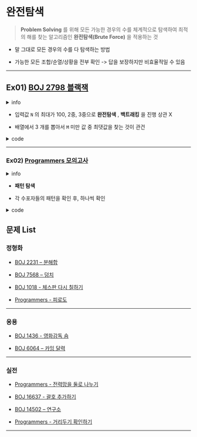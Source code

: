 # 완전탐색

> **Problem Solving** 를 위해 모든 가능한 경우의 수를 체계적으로 탐색하여 최적의 해를 찾는 알고리즘인 **완전탐색(Brute Force)** 을 적용하는 것


- 말 그대로 모든 경우의 수를 다 탐색하는 방법

- 가능한 모든 조합/순열/상황을 전부 확인 -> 답을 보장하지만 비효율적일 수 있음

---


## Ex01) [BOJ 2798 블랙잭](https://www.acmicpc.net/problem/2798)

<details markdown="1">
<summary>info</summary>


### 문제

*카지노에서 제일 인기 있는 게임 블랙잭의 규칙은 상당히 쉽다. 카드의 합이 `21`을 넘지 않는 한도 내에서, 카드의 합을 최대한 크게 만드는 게임이다. 블랙잭은 카지노마다 다양한 규정이 있다.*

*한국 최고의 블랙잭 고수 김정인은 새로운 블랙잭 규칙을 만들어 상근, 창영이와 게임하려고 한다.*

*김정인 버전의 블랙잭에서 각 카드에는 양의 정수가 쓰여 있다. 그 다음, 딜러는 `N`장의 카드를 모두 숫자가 보이도록 바닥에 놓는다. 그런 후에 딜러는 숫자 `M`을 크게 외친다.*

*이제 플레이어는 제한된 시간 안에 `N`장의 카드 중에서 `3`장의 카드를 골라야 한다. 블랙잭 변형 게임이기 때문에, 플레이어가 고른 카드의 합은 `M`을 넘지 않으면서 `M`과 최대한 가깝게 만들어야 한다.*

*`N`장의 카드에 써져 있는 숫자가 주어졌을 때, `M`을 넘지 않으면서 `M`에 **최대한 가까운 카드 3장의 합** 을 구해 출력하시오.*

### 입력

*첫째 줄에 카드의 개수 `N(3 ≤ N ≤ 100)`과 `M(10 ≤ M ≤ 300,000)`이 주어진다. 둘째 줄에는 카드에 쓰여 있는 수가 주어지며, 이 값은 `100,000`을 넘지 않는 양의 정수이다.*

*합이 `M`을 넘지 않는 카드 `3`장을 찾을 수 있는 경우만 입력으로 주어진다.*

### 출력

*첫째 줄에 `M`을 넘지 않으면서 `M`에 최대한 가까운 카드 3장의 합을 출력한다.*


### 예시 입출력

| 항목        | 값                         |
|-------------|----------------------------|
| 입력 1(`N`, `M`, `cards`)      | 5, 21, [5, 6, 7, 8, 9]                    |
| 출력 1      | 21                          |

| 항목        | 값                         |
|-------------|----------------------------|
| 입력 2(`N`, `M`, `cards`)      | 10, 500, [93, 181, 245, 214, 315, 36, 185, 138, 216, 295]                  |
| 출력 2      | 497                          |


---

</details>

- 입력값 `N` 의 최대가 100, 2중, 3중으로 **완전탐색** ,  **백트래킹** 을 진행 상관 X

- 배열에서 3 개를 뽑아서 `M` 미만 값 중 최댓값을 찾는 것이 관건

<details markdown="1">
<summary>code</summary>

```swift
import Foundation

let NM = readLine()!.split(separator: " ").map { Int($0)! }
let cards = readLine()!.split(separator: " ").map { Int($0)! }

print(solution(NM[0], NM[1], cards))

func solution(_ N: Int, _ M: Int, _ cards: [Int]) -> Int {
  var answer: Int = 0

  for i in 0..<N {
    for j in i+1..<N {
      for k in j+1..<N {
        if cards[i]+cards[j]+cards[k] <= M {
          answer = max(answer, cards[i]+cards[j]+cards[k])
        }
      }
    }
  }

  return answer
}
```

```cpp
#include <iostream>

using namespace std;

int N, M;
int cards[101];

int mx(int a, int b) {
    return a > b ? a : b;
}

int main(void) {
    ios::sync_with_stdio(0);
    cin.tie(0);
    cout.tie(0);
    int answer = 0;

    cin >> N >> M;
    for (int i = 0; i < N; ++i)
    {
        cin >> cards[i];
    }

    for (int i = 0; i < N-2; ++i) 
    {
        for (int j = i+1; j < N-1; ++j) 
        {
            for (int k = j+1; k < N; ++k) 
            {
                if (cards[i]+cards[j]+cards[k] <= M)
                {
                    answer = mx(answer, cards[i]+cards[j]+cards[k]);
                }
            }
        }
    }

    cout << answer;

    return 0;
}
```

</details>

---

### Ex02) [Programmers 모의고사](https://school.programmers.co.kr/learn/courses/30/lessons/42840)

<details markdown="1">
<summary>info</summary>

### 문제 설명

*수포자는 수학을 포기한 사람의 준말입니다. 수포자 삼인방은 모의고사에 수학 문제를 전부 찍으려 합니다. 수포자는 1번 문제부터 마지막 문제까지 다음과 같이 찍습니다.*

*1번 수포자가 찍는 방식: 1, 2, 3, 4, 5, 1, 2, 3, 4, 5, ...*

*2번 수포자가 찍는 방식: 2, 1, 2, 3, 2, 4, 2, 5, 2, 1, 2, 3, 2, 4, 2, 5, ...*

*3번 수포자가 찍는 방식: 3, 3, 1, 1, 2, 2, 4, 4, 5, 5, 3, 3, 1, 1, 2, 2, 4, 4, 5, 5, ...*


*1번 문제부터 마지막 문제까지의 정답이 순서대로 들은 배열 `answers`가 주어졌을 때, 가장 많은 문제를 맞힌 사람이 누구인지 배열에 담아 `return` 하도록 `solution` 함수를 작성해주세요.*


### 제한 조건

- *시험은 최대 `10,000` 문제로 구성되어있습니다.*

- *문제의 정답은 `1`, `2`, `3`, `4`, `5` 중 하나입니다.*

- *가장 높은 점수를 받은 사람이 여럿일 경우, `return`하는 값을 오름차순 정렬해주세요.*

### 예시 입출력

| 항목        | 값                         |
|-------------|----------------------------|
| 입력 1(`answers`)      | [1,2,3,4,5]                    |
| 출력 1      | [1]                          |

| 항목        | 값                         |
|-------------|----------------------------|
| 입력 2(`answers`)      | [1,3,2,4,2]                |
| 출력 2      | [1, 2, 3]                          |


---

</details>

- **패턴 탐색**

- 각 수포자들의 패턴을 확인 후, 하나씩 확인

<details markdown="1">
<summary>code</summary>

```cpp
#include <string>
#include <vector>
#include <algorithm>

using namespace std;

vector<int> solution(vector<int> answers) {
    vector<int> answer;
    vector<int> score(3, 0);
    const int supoja1[5] = {1, 2, 3, 4, 5};
    const int supoja2[8] = {2, 1, 2, 3, 2, 4, 2, 5};
    const int supoja3[10] = {3, 3, 1, 1, 2, 2, 4, 4, 5, 5};
    
    for (int i = 0; i < answers.size(); ++i) {
        if (supoja1[i % 5] == answers[i])
            score[0]++;
        if (supoja2[i % 8] == answers[i])
            score[1]++;
        if (supoja3[i % 10] == answers[i])
            score[2]++;
    }
    
    int maxVal = *max_element(score.begin(), score.end());
    
    for (int i = 0; i < 3; ++i) {
        if (maxVal == score[i])
            answer.push_back(i + 1);
    }
    
    return answer;
}
```

```swift
import Foundation

func solution(_ answers:[Int]) -> [Int] {
    var answer:[Int] = []
    let supoja1:[Int] = [1,2,3,4,5]
    let supoja2:[Int] = [2,1,2,3,2,4,2,5]
    let supoja3:[Int] = [3,3,1,1,2,2,4,4,5,5]
    
    var totalAns:[Int] = [0,0,0]
    
    for i in answers.enumerated() {
        if i.1 == supoja1[i.0 % supoja1.count] {
            totalAns[0] += 1
        }

        if i.1 == supoja2[i.0 % supoja2.count] {
            totalAns[1] += 1
        }

        if i.1 == supoja3[i.0 % supoja3.count] {
            totalAns[2] += 1
        }
    }
    
    let maxValue = totalAns.max()
    
    for i in 0..<3 {
        if totalAns[i] == totalAns.max() {
            answer.append(i + 1)
        }
    }
    
    return answer
}
```

</details>

## 문제 List

### 정형화

- [BOJ 2231 – 분해합](https://www.acmicpc.net/problem/2231)

- [BOJ 7568 – 덩치](https://www.acmicpc.net/problem/7568)

- [BOJ 1018 - 체스판 다시 칠하기](https://www.acmicpc.net/problem/1018)

- [Programmers - 피로도](https://school.programmers.co.kr/learn/courses/30/lessons/87946)

---

### 응용

- [BOJ 1436 - 영화감독 숌](https://www.acmicpc.net/problem/1436)

- [BOJ 6064 – 카잉 달력](https://www.acmicpc.net/problem/6064)

---

### 실전

- [Programmers - 전력망을 둘로 나누기](https://school.programmers.co.kr/learn/courses/30/lessons/86971)

- [BOJ 16637 - 괄호 추가하기](https://www.acmicpc.net/problem/16637)

- [BOJ 14502 – 연구소](https://www.acmicpc.net/problem/14502)

- [Programmers - 거리두기 확인하기](https://school.programmers.co.kr/learn/courses/30/lessons/81302/)

---
